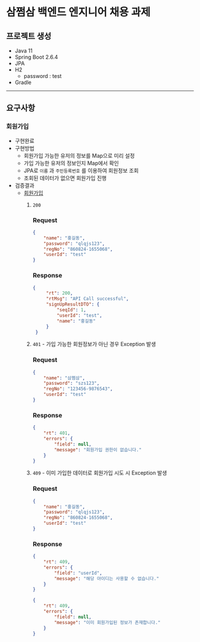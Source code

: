 # 삼쩜삼 백엔드 엔지니어 채용 과제

## 프로젝트 생성
- Java 11
- Spring Boot 2.6.4
- JPA
- H2
    - password : test
- Gradle

---

## 요구사항

### 회원가입
- 구현완료
- 구현방법
    - 회원가입 가능한 유저의 정보를 Map으로 미리 설정
    - 가입 가능한 유저의 정보인지 Map에서 확인
    - JPA로 `이름` 과 `주민등록번호` 를 이용하여 회원정보 조회
    - 조회된 데이터가 없으면 회원가입 진행
- 검증결과
    - [회원가입](http://localhost:8080/swagger-ui/index.html#/szs-controller/signupUsingPOST)
        1. `200` <br />
           ### Request
           ```json
           {
               "name": "홍길동",
               "password": "qlqjs123",
               "regNo": "860824-1655068",
               "userId": "test"
           }
           ```

           ### Response
           ```json
           {
                "rt": 200,
                "rtMsg": "API Call successful",
                "signUpResultDTO": {
                    "seqId": 1,
                    "userId": "test",
                    "name": "홍길동"
                }
            }
           ```

        2. `401` - 가입 가능한 회원정보가 아닌 경우 Exception 발생
           ### Request
           ```json
           {
               "name": "삼쩜삼",
               "password": "szs123",
               "regNo": "123456-9876543",
               "userId": "test"
           }
           ```

           ### Response
           ```json
           {
               "rt": 401,
               "errors": {
                   "field": null,
                   "message": "회원가입 권한이 없습니다."
               }
           }
           ```
        3. `409` - 이미 가입한 데이터로 회원가입 시도 시 Exception 발생
           ### Request
           ```json
           {
               "name": "홍길동",
               "password": "qlqjs123",
               "regNo": "860824-1655068",
               "userId": "test"
           }
           ```

           ### Response
           ```json
           {
               "rt": 409,
               "errors": {
                   "field": "userId",
                   "message": "해당 아이디는 사용할 수 없습니다."
               }
           }
           ```
           ```json
           {
               "rt": 409,
               "errors": {
                   "field": null,
                   "message": "이미 회원가입된 정보가 존재합니다."
               }
           }
           ```